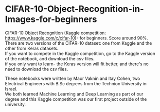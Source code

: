 # CIFAR-10-Object-Recognition-in-Images-for-beginners
CIFAR-10 Object Recognition (Kaggle competition: https://www.kaggle.com/c/cifar-10)- for beginners. Score around 90%. <br>
There are two versions of the CIFAR-10 dataset: one from Kaggle and the other from Keras datasets. <br>
If you want to compete in the Kaggle competition, go to the Kaggle version of the notebook, and download the csv files. <br>
if you only want to learn- the Keras version will fit better, and there's no need to download the csv files. <br>


These notebooks were written by Maor Vaknin and Itay Cohen, two Electrical Engineers with B.Sc degrees from the Technion University in Israel. <br>
We both learned Machine Learning and Deep Learning as part of our degree and this Kaggle competition was our first project outside of the university. <br>
